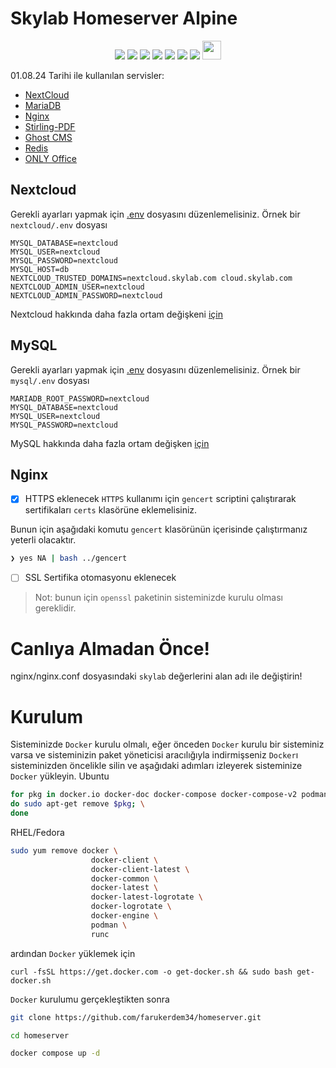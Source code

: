 # Skylab Homeserver Alpine

<div align="center">
<img src="https://img.shields.io/badge/Alpine_Linux-0D597F?style=for-the-badge&logo=alpine-linux&logoColor=white" \> <img src="https://img.shields.io/badge/Docker-2CA5E0?style=for-the-badge&logo=docker&logoColor=white"></img> <img src="https://img.shields.io/badge/Nginx-009639?style=for-the-badge&logo=nginx&logoColor=white"></img> <img src="https://img.shields.io/badge/Ghost-000?style=for-the-badge&logo=ghost&logoColor=yellow"></img> <img src="https://img.shields.io/badge/MariaDB-003545?style=for-the-badge&logo=mariadb&logoColor=white"></img> <img src="https://img.shields.io/badge/redis-CC0000.svg?&style=for-the-badge&logo=redis&logoColor=white"\> <img src="https://img.shields.io/badge/Nextcloud-0082C9?style=for-the-badge&logo=Nextcloud&logoColor=white"></img> <img src="https://raw.githubusercontent.com/Stirling-Tools/Stirling-PDF/main/docs/stirling.png" width="30"/>
</div>

01.08.24 Tarihi ile kullanılan servisler:

- [NextCloud](https://nextcloud.com/)
- [MariaDB](https://mariadb.org/)
- [Nginx](https://nginx.org/en/)
- [Stirling-PDF](https://github.com/Stirling-Tools/Stirling-PDF)
- [Ghost CMS](https://ghost.org/)
- [Redis](https://hub.docker.com/_/redis)
- [ONLY Office](https://www.onlyoffice.com/)


## Nextcloud
Gerekli ayarları yapmak için [.env](https://github.com/farukerdem34/SkylabHomeServer/blob/master/nextcloud/.env) dosyasını düzenlemelisiniz.
Örnek bir `nextcloud/.env` dosyası
```
MYSQL_DATABASE=nextcloud
MYSQL_USER=nextcloud
MYSQL_PASSWORD=nextcloud
MYSQL_HOST=db
NEXTCLOUD_TRUSTED_DOMAINS=nextcloud.skylab.com cloud.skylab.com
NEXTCLOUD_ADMIN_USER=nextcloud
NEXTCLOUD_ADMIN_PASSWORD=nextcloud
```

Nextcloud hakkında daha fazla ortam değişkeni [için](https://hub.docker.com/_/nextcloud#docker-secrets)

## MySQL
Gerekli ayarları yapmak için [.env](https://github.com/farukerdem34/SkylabHomeServer/blob/master/mysql/.env) dosyasını düzenlemelisiniz.
Örnek bir `mysql/.env` dosyası
```
MARIADB_ROOT_PASSWORD=nextcloud
MYSQL_DATABASE=nextcloud
MYSQL_USER=nextcloud
MYSQL_PASSWORD=nextcloud
```
MySQL hakkında daha fazla ortam değişken [için](https://dev.mysql.com/doc/refman/5.7/en/environment-variables.html)

## Nginx
- [X] HTTPS eklenecek
`HTTPS` kullanımı için `gencert` scriptini çalıştırarak sertifikaları `certs` klasörüne eklemelisiniz.

Bunun için aşağıdaki komutu `gencert` klasörünün içerisinde çalıştırmanız yeterli olacaktır.
```bash
❯ yes NA | bash ../gencert
```
- [ ] SSL Sertifika otomasyonu eklenecek

> Not: bunun için `openssl` paketinin sisteminizde kurulu olması gereklidir.

# Canlıya Almadan Önce!
nginx/nginx.conf dosyasındaki `skylab` değerlerini alan adı ile değiştirin!

# Kurulum
Sisteminizde `Docker` kurulu olmalı, eğer önceden `Docker` kurulu bir sisteminiz varsa ve sisteminizin paket yöneticisi aracılığıyla indirmişseniz `Docker`ı sisteminizden öncelikle silin ve aşağıdaki adımları izleyerek sisteminize `Docker` yükleyin.
Ubuntu
```bash
for pkg in docker.io docker-doc docker-compose docker-compose-v2 podman-docker containerd runc; \
do sudo apt-get remove $pkg; \
done
```

RHEL/Fedora
```bash
sudo yum remove docker \
                  docker-client \
                  docker-client-latest \
                  docker-common \
                  docker-latest \
                  docker-latest-logrotate \
                  docker-logrotate \
                  docker-engine \
                  podman \
                  runc
```
ardından `Docker` yüklemek için
```
curl -fsSL https://get.docker.com -o get-docker.sh && sudo bash get-docker.sh
```
`Docker` kurulumu gerçekleştikten sonra
```bash
git clone https://github.com/farukerdem34/homeserver.git
```
```bash
cd homeserver
```
```bash
docker compose up -d
```

